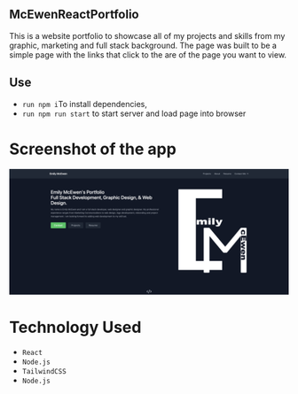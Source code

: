  ## McEwenReactPortfolio
 
This is a website portfolio to showcase all of my projects and skills from my graphic, marketing and full stack background. The page was built to be a simple page with the links that click to the are of the page you want to view.

## Use
* `run npm i`To install dependencies,
* `run npm run start` to start server and load page into browser

# Screenshot of the app
![Image of app](/Assets/McEwenPortfolio.png)


# Technology Used

* `React`
* `Node.js`
* `TailwindCSS`
* `Node.js`